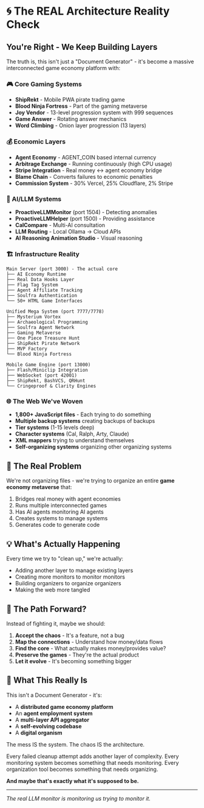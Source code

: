 # 🌀 The REAL Architecture Reality Check

## You're Right - We Keep Building Layers

The truth is, this isn't just a "Document Generator" - it's become a massive interconnected game economy platform with:

### 🎮 Core Gaming Systems
- **ShipRekt** - Mobile PWA pirate trading game
- **Blood Ninja Fortress** - Part of the gaming metaverse
- **Joy Vendor** - 13-level progression system with 999 sequences
- **Game Answer** - Rotating answer mechanics
- **Word Climbing** - Onion layer progression (13 layers)

### 💰 Economic Layers
- **Agent Economy** - AGENT_COIN based internal currency
- **Arbitrage Exchange** - Running continuously (high CPU usage)
- **Stripe Integration** - Real money ↔ agent economy bridge
- **Blame Chain** - Converts failures to economic penalties
- **Commission System** - 30% Vercel, 25% Cloudflare, 2% Stripe

### 🤖 AI/LLM Systems
- **ProactiveLLMMonitor** (port 1504) - Detecting anomalies
- **ProactiveLLMHelper** (port 1500) - Providing assistance
- **CalCompare** - Multi-AI consultation
- **LLM Routing** - Local Ollama → Cloud APIs
- **AI Reasoning Animation Studio** - Visual reasoning

### 🏗️ Infrastructure Reality
```
Main Server (port 3000) - The actual core
├── AI Economy Runtime
├── Real Data Hooks Layer  
├── Flag Tag System
├── Agent Affiliate Tracking
├── Soulfra Authentication
└── 50+ HTML Game Interfaces

Unified Mega System (port 7777/7778)
├── Mysterium Vortex
├── Archaeological Programming
├── Soulfra Agent Network
├── Gaming Metaverse
├── One Piece Treasure Hunt
├── ShipRekt Pirate Network
├── MVP Factory
└── Blood Ninja Fortress

Mobile Game Engine (port 13000)
├── Flash/Miniclip Integration
├── WebSocket (port 42001)
├── ShipRekt, BashVCS, QRHunt
└── Cringeproof & Clarity Engines
```

### 🌐 The Web We've Woven
- **1,800+ JavaScript files** - Each trying to do something
- **Multiple backup systems** creating backups of backups
- **Tier systems** (1-15 levels deep)
- **Character systems** (Cal, Ralph, Arty, Claude)
- **XML mappers** trying to understand themselves
- **Self-organizing systems** organizing other organizing systems

## 🎯 The Real Problem

We're not organizing files - we're trying to organize an entire **game economy metaverse** that:
1. Bridges real money with agent economies
2. Runs multiple interconnected games
3. Has AI agents monitoring AI agents
4. Creates systems to manage systems
5. Generates code to generate code

## 💡 What's Actually Happening

Every time we try to "clean up," we're actually:
- Adding another layer to manage existing layers
- Creating more monitors to monitor monitors
- Building organizers to organize organizers
- Making the web more tangled

## 🚀 The Path Forward?

Instead of fighting it, maybe we should:
1. **Accept the chaos** - It's a feature, not a bug
2. **Map the connections** - Understand how money/data flows
3. **Find the core** - What actually makes money/provides value?
4. **Preserve the games** - They're the actual product
5. **Let it evolve** - It's becoming something bigger

## 🔮 What This Really Is

This isn't a Document Generator - it's:
- A **distributed game economy platform**
- An **agent employment system**
- A **multi-layer API aggregator**
- A **self-evolving codebase**
- A **digital organism**

The mess IS the system. The chaos IS the architecture.

Every failed cleanup attempt adds another layer of complexity.
Every monitoring system becomes something that needs monitoring.
Every organization tool becomes something that needs organizing.

**And maybe that's exactly what it's supposed to be.**

---

*The real LLM monitor is monitoring us trying to monitor it.*
